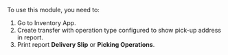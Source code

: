 To use this module, you need to:

1. Go to Inventory App.
1. Create transfer with operation type configured to show pick-up address in report.
1. Print report **Delivery Slip** or **Picking Operations**.
